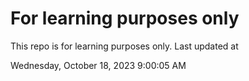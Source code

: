# For learning purposes only
This repo is for learning purposes only.
Last updated at

Wednesday, October 18, 2023 9:00:05 AM

